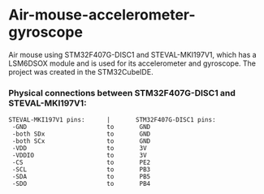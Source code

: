 # Air-mouse-accelerometer-gyroscope
Air mouse using STM32F407G-DISC1 and STEVAL-MKI197V1, which has a LSM6DSOX module and is used for its accelerometer and gyroscope. The project was created in the STM32CubeIDE.

### Physical connections between STM32F407G-DISC1 and STEVAL-MKI197V1:
```
STEVAL-MKI197V1 pins:      |       STM32F407G-DISC1 pins:
 -GND                      to       GND
 -both SDx                 to       GND
 -both SCx                 to       GND
 -VDD                      to       3V
 -VDDIO                    to       3V
 -CS                       to       PE2
 -SCL                      to       PB3
 -SDA                      to       PB5
 -SDO                      to       PB4
```
